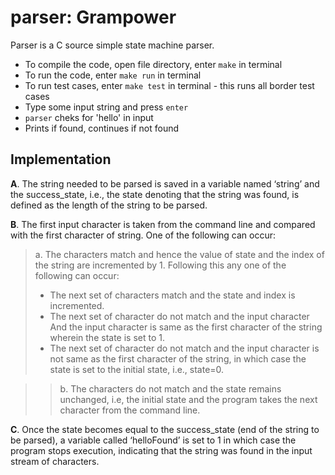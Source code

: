 parser: Grampower
=========

Parser is a C source simple state machine parser.

 - To compile the code, open file directory, enter `make` in terminal
 - To run the code, enter `make run` in terminal
 - To run test cases, enter `make test` in terminal - this runs all border test cases
 - Type some input string and press `enter`
 - `parser` cheks for 'hello' in input 
 - Prints if found, continues if not found
   
  
Implementation
--------------
**A**.	The string needed to be parsed is saved in a variable named ‘string’ and the success_state, i.e., the state denoting that the string was found, is defined as the length of the string to be parsed. 

**B**.	The first input character is taken from the command line and compared with the first character of string. One of the following can occur:
>a.	The characters match and hence the value of state and the index of the string are incremented by 1. Following this any one of the following can occur:
>* 	The next set of characters match and the state and index is incremented.
>* 	The next set of character do not match and the input character 
And the input character is same as the first character of the string wherein the state is set to 1.
>*	The next set of character do not match and the input character is not same as the first character of the string, in which case the state is set to the initial state, i.e., state=0.

>>b.	The characters do not match and the state remains unchanged, i.e, the initial state and the program takes the next character from the command line.

**C**.	Once the state becomes equal to the success_state (end of the string to be parsed), a variable called ‘helloFound’ is set to 1 in which case the program stops execution, indicating that the string was found in the input stream of characters.
